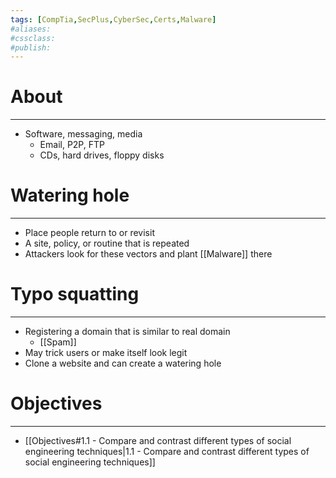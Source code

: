 ```yaml
---
tags: [CompTia,SecPlus,CyberSec,Certs,Malware]
#aliases:
#cssclass:
#publish:
---
```


# About
---
- Software, messaging, media
	- Email, P2P, FTP
	- CDs, hard drives, floppy disks

# Watering hole
---
- Place people return to or revisit
- A site, policy, or routine that is repeated
- Attackers look for these vectors and plant [[Malware]] there

# Typo squatting
---
- Registering a domain that is similar to real domain
	- [[Spam]]
- May trick users or make itself look legit
- Clone a website and can create a watering hole

# Objectives
---
- [[Objectives#1.1 - Compare and contrast different types of social engineering techniques|1.1 - Compare and contrast different types of social engineering techniques]]